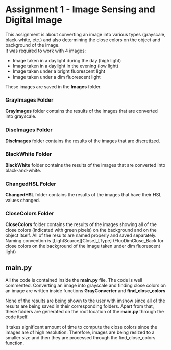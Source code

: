 # Assignment 1 - Image Sensing and Digital Image

This assignment is about converting an image into various types (grayscale, black-white, etc.) and also determining the close colors on the object
and background of the image.  
It was required to work with 4 images:  
  * Image taken in a daylight during the day (high light)
  * Image taken in a daylight in the evening (low light)
  * Image taken under a bright fluorescent light
  * Image taken under a dim fluorescent light  
  
These images are saved in the **Images** folder.  
### GrayImages Folder 
**GrayImages** folder contains the results of the images that are converted into grayscale.  
### DiscImages Folder 
**DiscImages** folder contains the results of the images that are discretized.  
### BlackWhite Folder 
**BlackWhite** folder contains the results of the images that are converted into black-and-white.  
### ChangedHSL Folder 
**ChangedHSL** folder contains the results of the images that have their HSL values changed.  
### CloseColors Folder 
**CloseColors** folder contains the results of the images showing all of the close colors (indicated with green pixels) on the background and
on the object itself. All of the results are named properly and saved separately. Naming convention is [LightSource][Close]_[Type]
(FluoDimClose_Back for close colors on the background of the image taken under dim fluorescent light)  

## main.py
All the code is contained inside the **main.py** file. The code is well commented. Converting an image into grayscale and finding close colors on
an image are written inside functions **GrayConverter** and **find_close_colors**  


None of the results are being shown to the user with imshow since all of the results are being saved in their corresponding folders. Apart from that,
these folders are generated on the root location of the **main.py** through the code itself.  


It takes significant amount of time to compute the close colors since the images are of high resolution. Therefore,
images are being resized to a smaller size and then they are processed through the find_close_colors function.
